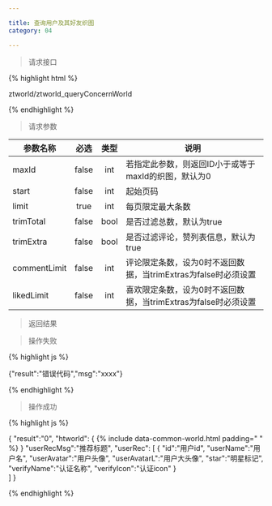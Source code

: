 ```yaml
---

title: 查询用户及其好友织图
category: 04

---
```


> 请求接口

{% highlight html %}

ztworld/ztworld_queryConcernWorld

{% endhighlight %}

> 请求参数

|参数名称			|必选		|类型		|说明									
|-------------------|:---------:|:---------:|--------------------------------------------
|maxId				|false		|int		|若指定此参数，则返回ID小于或等于maxId的织图，默认为0	
|start				|false		|int		|起始页码	
|limit				|true		|int		|每页限定最大条数
|trimTotal			|false		|bool		|是否过滤总数，默认为true
|trimExtra			|false		|bool		|是否过滤评论，赞列表信息，默认为true	
|commentLimit		|false		|int		|评论限定条数，设为0时不返回数据，当trimExtras为false时必须设置
|likedLimit			|false		|int		|喜欢限定条数，设为0时不返回数据，当trimExtras为false时必须设置	


> 返回结果

> 操作失败

{% highlight js %}

{"result":"错误代码","msg":"xxxx"}

{% endhighlight %}

> 操作成功

{% highlight js %}

{
	"result":"0", 
	"htworld":
	{
		{% include data-common-world.html padding="		" %}
	}
	"userRecMsg":"推荐标题",
	"userRec":
	[
		{
			"id":"用户id",
			"userName":"用户名",
			"userAvatar":"用户头像",
			"userAvatarL":"用户大头像",
			"star":"明星标记",
			"verifyName":"认证名称",
			"verifyIcon":"认证icon"
		}		
	]
}

{% endhighlight %}
